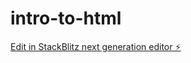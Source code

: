 # intro-to-html

[Edit in StackBlitz next generation editor ⚡️](https://stackblitz.com/~/github.com/samwalla/intro-to-html)
